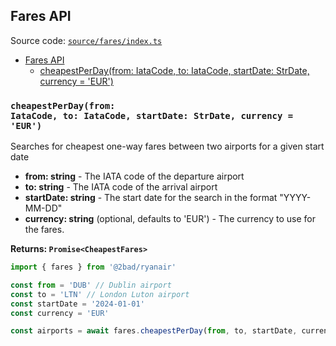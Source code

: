## Fares API

Source code: [`source/fares/index.ts`](../source/fares/index.ts)

- [Fares API](#fares-api)
  - [cheapestPerDay(from: IataCode, to: IataCode, startDate: StrDate, currency = 'EUR')](#cheapestperdayfrom-iatacode-to-iatacode-startdate-strdate-currency--eur)

### <code>cheapestPerDay(from: IataCode, to: IataCode, startDate: StrDate, currency = 'EUR')</code>

Searches for cheapest one-way fares between two airports for a given start date

- **from: string** - The IATA code of the departure airport
- **to: string** - The IATA code of the arrival airport
- **startDate: string** - The start date for the search in the format "YYYY-MM-DD"
- **currency: string** (optional, defaults to 'EUR') - The currency to use for the fares.

**Returns: `Promise<CheapestFares>`**

```typescript
import { fares } from '@2bad/ryanair'

const from = 'DUB' // Dublin airport
const to = 'LTN' // London Luton airport
const startDate = '2024-01-01'
const currency = 'EUR'

const airports = await fares.cheapestPerDay(from, to, startDate, currency)
```
